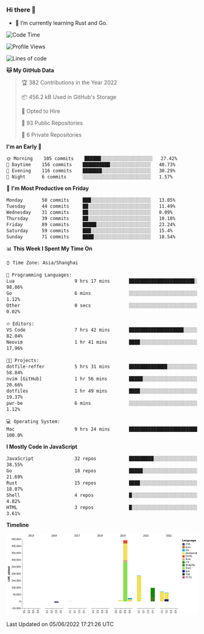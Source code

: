 ### Hi there 👋

- 🌱 I’m currently learning Rust and Go.

<!--START_SECTION:waka-->
![Code Time](http://img.shields.io/badge/Code%20Time-398%20hrs%2043%20mins-blue)

![Profile Views](http://img.shields.io/badge/Profile%20Views-1-blue)

![Lines of code](https://img.shields.io/badge/From%20Hello%20World%20I%27ve%20Written-893%20Thousand%20lines%20of%20code-blue)

**🐱 My GitHub Data** 

> 🏆 382 Contributions in the Year 2022
 > 
> 📦 456.2 kB Used in GitHub's Storage 
 > 
> 💼 Opted to Hire
 > 
> 📜 93 Public Repositories 
 > 
> 🔑 6 Private Repositories  
 > 
**I'm an Early 🐤** 

```text
🌞 Morning    105 commits    ██████░░░░░░░░░░░░░░░░░░░   27.42% 
🌆 Daytime    156 commits    ██████████░░░░░░░░░░░░░░░   40.73% 
🌃 Evening    116 commits    ███████░░░░░░░░░░░░░░░░░░   30.29% 
🌙 Night      6 commits      ░░░░░░░░░░░░░░░░░░░░░░░░░   1.57%

```
📅 **I'm Most Productive on Friday** 

```text
Monday       50 commits     ███░░░░░░░░░░░░░░░░░░░░░░   13.05% 
Tuesday      44 commits     ██░░░░░░░░░░░░░░░░░░░░░░░   11.49% 
Wednesday    31 commits     ██░░░░░░░░░░░░░░░░░░░░░░░   8.09% 
Thursday     39 commits     ██░░░░░░░░░░░░░░░░░░░░░░░   10.18% 
Friday       89 commits     █████░░░░░░░░░░░░░░░░░░░░   23.24% 
Saturday     59 commits     ███░░░░░░░░░░░░░░░░░░░░░░   15.4% 
Sunday       71 commits     ████░░░░░░░░░░░░░░░░░░░░░   18.54%

```


📊 **This Week I Spent My Time On** 

```text
⌚︎ Time Zone: Asia/Shanghai

💬 Programming Languages: 
Lua                      9 hrs 17 mins       ████████████████████████░   98.86% 
Go                       6 mins              ░░░░░░░░░░░░░░░░░░░░░░░░░   1.12% 
Other                    0 secs              ░░░░░░░░░░░░░░░░░░░░░░░░░   0.02%

🔥 Editors: 
VS Code                  7 hrs 42 mins       ████████████████████░░░░░   82.04% 
Neovim                   1 hr 41 mins        ████░░░░░░░░░░░░░░░░░░░░░   17.96%

🐱‍💻 Projects: 
dotfile-reffer           5 hrs 31 mins       ██████████████░░░░░░░░░░░   58.84% 
nvim [GitHub]            1 hr 56 mins        █████░░░░░░░░░░░░░░░░░░░░   20.66% 
dotfiles                 1 hr 49 mins        ████░░░░░░░░░░░░░░░░░░░░░   19.37% 
pwr-be                   6 mins              ░░░░░░░░░░░░░░░░░░░░░░░░░   1.12%

💻 Operating System: 
Mac                      9 hrs 24 mins       █████████████████████████   100.0%

```

**I Mostly Code in JavaScript** 

```text
JavaScript               32 repos            █████████░░░░░░░░░░░░░░░░   38.55% 
Go                       18 repos            █████░░░░░░░░░░░░░░░░░░░░   21.69% 
Rust                     15 repos            ████░░░░░░░░░░░░░░░░░░░░░   18.07% 
Shell                    4 repos             █░░░░░░░░░░░░░░░░░░░░░░░░   4.82% 
HTML                     3 repos             █░░░░░░░░░░░░░░░░░░░░░░░░   3.61%

```


**Timeline**

![Chart not found](https://raw.githubusercontent.com/elton/elton/main/charts/bar_graph.png) 


 Last Updated on 05/06/2022 17:21:26 UTC
<!--END_SECTION:waka-->

<!--
**elton/elton** is a ✨ _special_ ✨ repository because its `README.md` (this file) appears on your GitHub profile.

Here are some ideas to get you started:

- 🔭 I’m currently working on ...
- 🌱 I’m currently learning ...
- 👯 I’m looking to collaborate on ...
- 🤔 I’m looking for help with ...
- 💬 Ask me about ...
- 📫 How to reach me: ...
- 😄 Pronouns: ...
- ⚡ Fun fact: ...
-->
